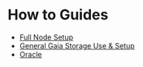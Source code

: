 # How to Guides

* [Full Node Setup](https://developer.alacritys.net/docs/how_to_guides/full_node_setup/full_node_setup.md)
* [General Gaia Storage Use & Setup](https://developer.alacritys.net/docs/how_to_guides/general_gaia_storage_use_&_setup.md)
* [Oracle](https://developer.alacritys.net/docs/how_to_guides/oracle.md)
